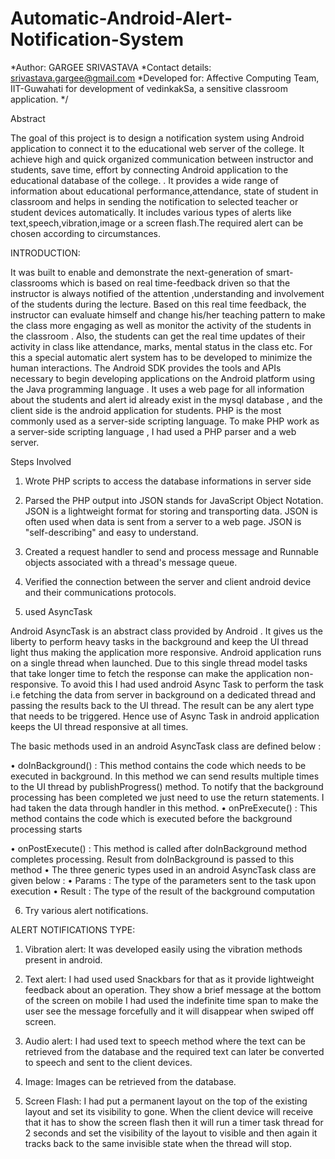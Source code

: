 # Automatic-Android-Alert-Notification-System
*Author: GARGEE SRIVASTAVA
 *Contact details: srivastava.gargee@gmail.com
 *Developed for: Affective Computing Team, IIT-Guwahati for development of vedinkakSa, a sensitive classroom application.
 */

Abstract

The goal of this project is to design a notification system using Android application to connect it to the educational web server of the college.
It achieve high and quick organized communication between instructor and students, save time, effort by connecting Android application to the educational database of the college.
. It provides a wide range of information about educational performance,attendance, state of student in classroom and  helps in sending the notification to selected teacher or student devices automatically.
It includes various types of alerts like text,speech,vibration,image or a screen flash.The required alert can be chosen according to circumstances.

INTRODUCTION:

It was built to enable and demonstrate the  next-generation of smart-classrooms which is based on real  time-feedback driven so that the instructor is always  notified 
of the attention ,understanding and involvement of the  students during the lecture. Based on this real time  feedback, the instructor can evaluate himself 
and  change his/her teaching pattern to make the class  more engaging as well as monitor the activity of the  students in the classroom .
Also, the students can get the real time updates of their activity in class like attendance, marks, mental status in the class etc. 
For this a special automatic alert system has to be developed to minimize the human interactions.
The Android SDK provides the tools and APIs necessary to begin developing applications on the Android platform using the Java programming language .
It uses a web page for  all information about the students and alert id  already exist in the mysql database , and the client side is the android application 
for students. PHP is the most commonly used as a server-side scripting language. To make PHP work as a server-side scripting language ,
I had used a PHP parser and a web server.


Steps Involved

1.	Wrote PHP scripts to access the database informations in server side

2.	Parsed the PHP output into JSON stands for JavaScript Object Notation. 
JSON is a lightweight format for storing and transporting data.
JSON is often used when data is sent from a server to a web page. JSON is "self-describing" and easy to understand.


3.	Created a request handler to  send and process message and Runnable objects associated with a thread's message queue.

4.	Verified the connection between the server and client android device and their communications protocols.

5. used AsyncTask

Android AsyncTask is an abstract class provided by Android . It gives us the liberty to perform heavy tasks in the background 
and keep the UI thread light thus making the application more responsive.
Android application runs on a single thread when launched. Due to this single thread model tasks that take longer time to fetch the response can make the application non-responsive. 
To avoid this I had used android Async Task to perform the  task i.e fetching the data from server in background on a dedicated thread and passing the results back to the UI thread. 
The result can be any alert type that needs to be triggered. Hence use of Async Task in android application keeps the UI thread responsive at all times.

The basic methods used in an android AsyncTask class are defined below :

•	doInBackground() : This method contains the code which needs to be executed in background. In this method we can send results multiple times to the UI thread by publishProgress() method. To notify that the background processing has been completed we just need to use the return statements. I had taken the data through handler in this method. 
•	onPreExecute() : This method contains the code which is executed before the background processing starts

•	onPostExecute() : This method is called after doInBackground method completes processing. Result from doInBackground is passed to this method
•	The three generic types used in an android AsyncTask class are given below :
•	Params : The type of the parameters sent to the task upon execution
•	Result : The type of the result of the background computation

6.	Try various alert notifications.


ALERT NOTIFICATIONS TYPE:
1.	Vibration alert:   It was developed easily using the vibration methods present in android.

2.	Text alert:   I had used used Snackbars for that as it provide lightweight feedback about an operation.
They show a brief message at the bottom of the screen on mobile I had used the indefinite time span to make the user see the message 
forcefully and it will  disappear when swiped off screen.

3.	Audio alert: I had used text to speech method where the text can be retrieved from the database and the required text can later be
converted to speech and sent to the client devices.

4.	Image: Images can be retrieved from the database.

5.	Screen Flash: I had put a permanent layout on the top of the existing layout and set its visibility to gone.
When the client device will receive that it has to show the screen flash then it will run a timer task thread for 2 seconds 
and set the visibility of the layout to visible and then again it tracks back to the same invisible state when the thread will stop.


